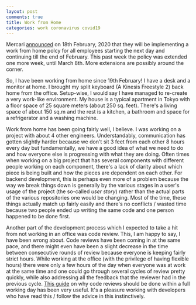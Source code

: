 ```yaml
---
layout: post
comments: true
title: Work from Home
categories: work coronavirus covid19
---
```


Mercari [announced][2] on 18th February, 2020 that they will be implementing a
work from home polcy for all employees starting the next day and continuing till
the end of February. This past week the policy was extended one more week, until
March 8th. More extensions are possibly around the corner.

So, I have been working from home since 19th February! I have a desk and a
monitor at home. I brought my split keyboard (A Kinesis Freestyle 2) back home
from the office. Setup-wise, I would say I have managed to re-create a very
work-like environment. My house is a typical apartment in Tokyo with a floor
space of 25 square meters (about 250 sq. feet). There's a living space of about
150 sq.m and the rest is a kitchen, a bathroom and space for a refrigerator and
a washing machine.

<!--more-->

Work from home has been going fairly well, I believe. I was working on a project
with about 4 other engineers. Understandably, communication has gotten slightly
harder because we don't sit 3 feet from each other 8 hours every day but
fundamentally, we have a good idea of what we need to do and how everyone else
is progressing with what they are doing. Often times when working on a big
project that has several components with different people working on each
component, there's a lack of clarity about which piece is being built and how
the pieces are dependent on each other. For backend development, this is perhaps
even more of a problem because the way we break things down is generally by the
various stages in a user's usage of the project (the so-called _user story_)
rather than the actual parts of the various repositories one would be changing.
Most of the time, these things actually match up fairly easily and there's no
conflicts / wasted time because two people ended up writing the same code and
one person happened to be done first.

Another part of the development process which I expected to take a hit from not
working in an office was code review. This, I am happy to say, I have been wrong
about. Code reviews have been coming in at the same pace, and there might even
have been a slight decrease in the time between consecutive rounds of review
because everyone is keeping fairly strict hours. While working at the office
(with the privilege of having flexible hours) there were only a few hours of the
day when everyone was at work at the same time and one could go through several
cycles of review pretty quickly, while also addressing all the feedback that the
reviewer had in the previous cycle. [This guide][1] on why code reviews should be
done within a full working day has been very useful. It's a pleasure working
with developers who have read this / follow the advice in this instinctively.

[1]: https://google.github.io/eng-practices/review/reviewer/speed.html
[2]: https://about.mercari.com/press/news/article/20200218_coronavirus/
